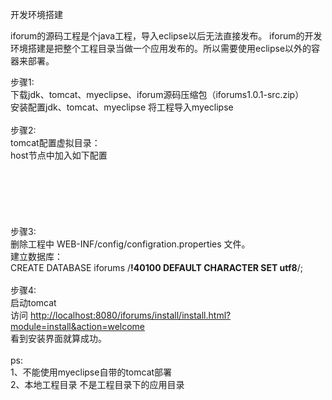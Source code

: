 开发环境搭建

iforum的源码工程是个java工程，导入eclipse以后无法直接发布。
iforum的开发环境搭建是把整个工程目录当做一个应用发布的。所以需要使用eclipse以外的容器来部署。

步骤1:<br>
下载jdk、tomcat、myeclipse、iforum源码压缩包（iforums1.0.1-src.zip）<br>
安装配置jdk、tomcat、myeclipse 将工程导入myeclipse<br>
<br>
步骤2:<br>
tomcat配置虚拟目录：<br>
host节点中加入如下配置<br>
<br>
<br>
<Context path="/iforums" docBase="本地工程目录" privileged="true" antiResourceLocking="false" antiJARLocking="false"/><br>
<br>
<br>
<br>
步骤3:<br>
删除工程中 WEB-INF/config/configration.properties 文件。<br>
建立数据库：<br>
CREATE DATABASE iforums /<b>!40100 DEFAULT CHARACTER SET utf8</b>/;<br>
<br>
步骤4:<br>
启动tomcat<br>
访问 <a href='http://localhost:8080/iforums/install/install.html?module=install&action=welcome'>http://localhost:8080/iforums/install/install.html?module=install&amp;action=welcome</a>
<br>
看到安装界面就算成功。<br>
<br>
ps:<br>
1、不能使用myeclipse自带的tomcat部署<br>
2、本地工程目录 不是工程目录下的应用目录